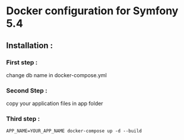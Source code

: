# Docker configuration for Symfony 5.4

## Installation :

### First step :
change db name in docker-compose.yml

### Second Step :
copy your application files in app folder

### Third step :
```
APP_NAME=YOUR_APP_NAME docker-compose up -d --build
```